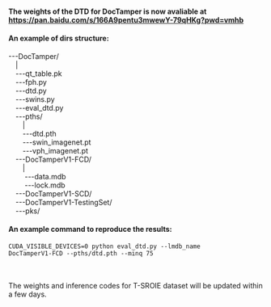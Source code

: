 #### The weights of the DTD for DocTamper is now avaliable at https://pan.baidu.com/s/166A9pentu3mwewY-79qHKg?pwd=vmhb  <Br/>

#### An example of dirs structure: <Br/>

---DocTamper/ <Br/>
&emsp;| <Br/>
&emsp;---qt_table.pk <Br/>
&emsp;---fph.py <Br/>
&emsp;---dtd.py <Br/>
&emsp;---swins.py <Br/>
&emsp;---eval_dtd.py <Br/>
&emsp;---pths/ <Br/>
&emsp;&emsp;| <Br/>
&emsp;&emsp;---dtd.pth <Br/>
&emsp;&emsp;---swin_imagenet.pt <Br/>
&emsp;&emsp;---vph_imagenet.pt <Br/>
&emsp;---DocTamperV1-FCD/ <Br/>
&emsp;&emsp;| <Br/>
&emsp;&emsp; ---data.mdb <Br/>
&emsp;&emsp; ---lock.mdb <Br/>
&emsp;---DocTamperV1-SCD/ <Br/>
&emsp;---DocTamperV1-TestingSet/ <Br/>
&emsp;---pks/ <Br/>
      
#### An example command to reproduce the results: <Br/>

<code>CUDA_VISIBLE_DEVICES=0 python eval_dtd.py --lmdb_name DocTamperV1-FCD --pths/dtd.pth --minq 75</code> <Br/> <Br/> <Br/>


The weights and inference codes for T-SROIE dataset will be updated within a few days.

